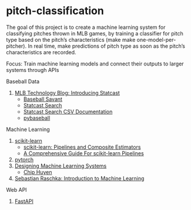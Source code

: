 # pitch-classification

The goal of this project is to create a machine learning system for classifying pitches thrown in MLB games, by training a classifier for pitch type based on the pitch’s characteristics (make make one-model-per-pitcher).
In real time, make predictions of pitch type as soon as the pitch’s characteristics are recorded.

Focus: Train machine learning models and connect their outputs to larger systems through APIs

Baseball Data
1. [MLB Technology Blog: Introducing Statcast](https://technology.mlblogs.com/introducing-statcast-2020-hawk-eye-and-google-cloud-a5f5c20321b8)
    - [Baseball Savant](https://baseballsavant.mlb.com/)
    - [Statcast Search](https://baseballsavant.mlb.com/statcast_search)
    - [Statcast Search CSV Documentation](https://baseballsavant.mlb.com/csv-docs)
    - [pybaseball](https://pypi.org/project/pybaseball/)

Machine Learning
1. [scikit-learn](https://scikit-learn.org/stable/index.html)
    - [scikit-learn: Pipelines and Composite Estimators](https://scikit-learn.org/stable/modules/compose.html)
    - [A Comprehensive Guide For scikit-learn Pipelines](https://mahmoudyusof.github.io/general/scikit-learn-pipelines/)
2. [pytorch](https://pytorch.org/)
3. [Designing Machine Learning Systems](https://i-share-uiu.primo.exlibrisgroup.com/discovery/fulldisplay?docid=alma99955167516705899&context=L&vid=01CARLI_UIU:CARLI_UIU&search_scope=MyInstitution&tab=LibraryCatalog&lang=en)
    - [Chip Huyen](https://huyenchip.com/)
4. [Sebastian Raschka: Introduction to Machine Learning](https://sebastianraschka.com/blog/2021/ml-course.html)

Web API
1. [FastAPI](https://fastapi.tiangolo.com/)
